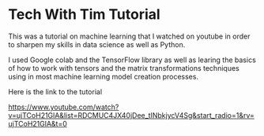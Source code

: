 # Tech With Tim Tutorial

This was a tutorial on machine learning that I watched on youtube in order to sharpen my skills in data science as well as Python.

I used Google colab and the TensorFlow library as well as learing the basics of how to work with tensors and the matrix transformations techniques using in most machine learning model creation processes. 

Here is the link to the tutorial 

https://www.youtube.com/watch?v=ujTCoH21GlA&list=RDCMUC4JX40jDee_tINbkjycV4Sg&start_radio=1&rv=ujTCoH21GlA&t=0
